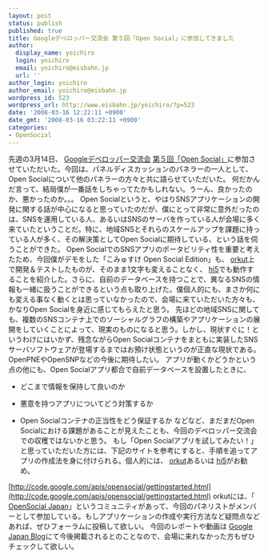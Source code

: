 ```yaml
---
layout: post
status: publish
published: true
title: Googleデベロッパー交流会 第５回「Open Social」に参加してきました
author:
  display_name: yoichiro
  login: yoichiro
  email: yoichiro@eisbahn.jp
  url: ''
author_login: yoichiro
author_email: yoichiro@eisbahn.jp
wordpress_id: 523
wordpress_url: http://www.eisbahn.jp/yoichiro/?p=523
date: '2008-03-16 12:22:11 +0900'
date_gmt: '2008-03-16 03:22:11 +0900'
categories:
- OpenSocial
---
```


先週の3月14日、
[Googleデベロッパー交流会](http://www.google.co.jp/developer/prg/event.html) 
[第５回「Open Social」](http://googlejapan.blogspot.com/2008/02/open-social.html)に参加させていただいた。今回は、パネルディスカッションのパネラーの一人として、Open Socialについて他のパネラーの方々と共に語らせていただいた。
何だかんだ言って、結局僕が一番話をしちゃってたかもしれない。うーん、良かったのか、悪かったのか。。。
Open Socialというと、やはりSNSアプリケーションの開発に関する話が中心になると思っていたのだが、僕にとって非常に意外だったのは、SNSを運用している人、あるいはSNSのサーバを作っている人が会場に多く来ていたということだ。特に、地域SNSとそれらのスケールアップを課題に持っている人が多く、その解決策としてOpen Socialに期待している、という話を伺うことができた。
Open SocialでのSNSアプリのポータビリティ性を重要と考えたため、今回僕がデモをした「こみゅすけ Open Social Edition」も、
[orkut](http://www.orkut.com/)上で開発＆テストしたものが、そのまま1文字も変えることなく、
[hi5](http://www.hi5.com/)でも動作することを紹介した。さらに、自前のデータベースを持つことで、異なるSNSの情報も一緒に扱うことができるという点も取り上げた。僕個人的にも、まさか何にも変える事なく動くとは思っていなかったので、会場に来ていただいた方々も、かなりOpen Socialを身近に感じてもらえたと思う。
先ほどの地域SNSに関しても、複数のSNSコンテナ上でのソーシャルグラフの構築やアプリケーションの展開をしていくことによって、現実のものになると思う。しかし、現状すぐに！というわけにはいかず、残念ながらOpen Socialコンテナをまともに実装したSNSサーバソフトウェアが登場するまではお預け状態というのが正直な現状である。OpenPNEやOpenSNPなどの今後に期待したい。
アプリが動くかどうかという点の他にも、Open Socialアプリ都合で自前データベースを設置したときに、

* どこまで情報を保持して良いのか

* 悪意を持つアプリについてどう対策するか

* Open Socialコンテナの正当性をどう保証するか
などなど、まだまだOpen Socialにおける課題があることが見えたことも、今回のデベロッパー交流会での収穫ではないかと思う。
もし「Open Socialアプリを試してみたい！」と思っていただいた方には、下記のサイトを参考にすると、手順を追ってアプリの作成法を身に付けられる。個人的には、
[orkut](http://code.google.com/apis/orkut/)あるいは
[hi5](http://developer.hi5.com/)がお勧め。

[http://code.google.com/apis/opensocial/gettingstarted.html](http://code.google.com/apis/opensocial/gettingstarted.html)
orkutには、「
[OpenSocial Japan](http://www.orkut.com/Community.aspx?cmm=47213793)」というコミュニティがあって、今回のパネリストがメンバーとして参加している。もしアプリケーションの作成や実行方法など疑問点などあれば、ぜひフォーラムに投稿して欲しい。
今回のレポートや動画は
[Google Japan Blog](http://googlejapan.blogspot.com/)にて今後掲載されるとのことなので、会場に来れなかった方もぜひチェックして欲しい。
